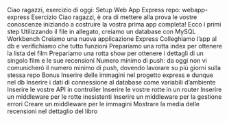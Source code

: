 Ciao ragazzi, esercizio di oggi: Setup Web App Express
repo: webapp-express
Esercizio
Ciao ragazzi, è ora di mettere alla prova le vostre conoscenze iniziando a costruire la vostra prima app completa! Ecco i primi step
Utilizzando il file in allegato, creiamo un database con MySQL Workbench
Creiamo una nuova applicazione Express
Colleghiamo l’app al db e verifichiamo che tutto funzioni
Prepariamo una rotta index per ottenere la lista dei film
Prepariamo una rotta show per ottenere i dettagli di un singolo film e le sue recensioni
Numero minimo di push: da oggi non vi comunicherò il numero minimo di push, dovendo lavorare su più giorni sulla stessa repo
Bonus
Inserire delle immagini nel progetto express e dunque nel db
Inserire i dati di connessione al database come variabili d’ambiente
Inserire le vostre API in controller
Inserire le vostre rotte in un router
Inserire un middleware per le rotte inesistenti
Inserire un middleware per la gestione errori
Creare un middleware per le immagini
Mostrare la media delle recensioni nel dettaglio del libro
